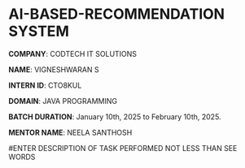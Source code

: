 # AI-BASED-RECOMMENDATION SYSTEM

**COMPANY**: CODTECH IT SOLUTIONS

**NAME**: VIGNESHWARAN S

**INTERN ID**: CTO8KUL

**DOMAIN**: JAVA PROGRAMMING

**BATCH DURATION**: January 10th, 2025 to February 10th, 2025.

**MENTOR NAME**: NEELA SANTHOSH

#ENTER DESCRIPTION OF TASK PERFORMED NOT LESS THAN SEE WORDS


